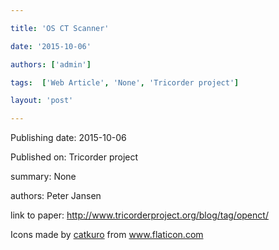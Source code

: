 ---
title: 'OS CT Scanner'
date: '2015-10-06'
authors: ['admin']
tags:  ['Web Article', 'None', 'Tricorder project']
layout: 'post'
---
Publishing date: 2015-10-06

Published on: Tricorder project

summary: None

authors: Peter Jansen

link to paper: http://www.tricorderproject.org/blog/tag/openct/

Icons made by <a href="https://www.flaticon.com/free-icon/bookshelves_3576884" title="catkuro">catkuro</a> from <a href="https://www.flaticon.com/" title="Flaticon"> www.flaticon.com</a>